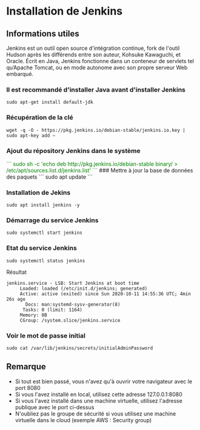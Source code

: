# Installation de Jenkins

## Informations utiles
Jenkins est un outil open source d'intégration continue, fork de l'outil Hudson après les différends entre son auteur, Kohsuke Kawaguchi, et Oracle. Écrit en Java, Jenkins fonctionne dans un conteneur de servlets tel qu’Apache Tomcat, ou en mode autonome avec son propre serveur Web embarqué.

### Il est recommandé d'installer Java avant d'installer Jenkins

```
sudo apt-get install default-jdk
```
### Récupération de la clé
```
wget -q -O - https://pkg.jenkins.io/debian-stable/jenkins.io.key | sudo apt-key add –
```

### Ajout du répository Jenkins dans le système
<span style="color: green">
```
sudo sh -c 'echo deb http://pkg.jenkins.io/debian-stable binary/ > /etc/apt/sources.list.d/jenkins.list'
```
</span>
### Mettre à jour la base de données des paquets
```
sudo apt update
```

### Installation de Jekins
```
sudo apt install jenkins -y
```

### Démarrage du service Jenkins
```
sudo systemctl start jenkins
```

### Etat du service Jenkins
```
sudo systemctl status jenkins
```
Résultat
```
jenkins.service - LSB: Start Jenkins at boot time
     Loaded: loaded (/etc/init.d/jenkins; generated)
     Active: active (exited) since Sun 2020-10-11 14:55:36 UTC; 4min 26s ago
       Docs: man:systemd-sysv-generator(8)
      Tasks: 0 (limit: 1164)
     Memory: 0B
     CGroup: /system.slice/jenkins.service
```

### Voir le mot de passe initial
```
sudo cat /var/lib/jenkins/secrets/initialAdminPassword
```


## Remarque
* Si tout est bien passé, vous n'avez qu'à ouvrir votre navigateur avec le port 8080
* Si vous l'avez installé en local, utilisez cette adresse 127.0.0.1:8080
* Si vous l'avez installé dans une machine virtuelle, utilisez l'adresse publique avec le port ci-dessus
* N'oubliez pas le groupe de sécurité si vous utilisez une machine virtuelle dans le cloud (exemple AWS : Security group)


